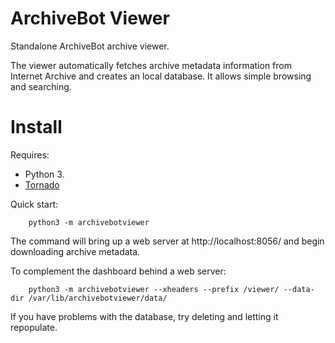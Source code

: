 ArchiveBot Viewer
=================

Standalone ArchiveBot archive viewer.

The viewer automatically fetches archive metadata information from Internet Archive and creates an local database. It allows simple browsing and searching.


Install
=======

Requires:

* Python 3.
* [Tornado](https://tornadoweb.org/)

Quick start:

        python3 -m archivebotviewer

The command will bring up a web server at http://localhost:8056/ and begin downloading archive metadata.

To complement the dashboard behind a web server:

        python3 -m archivebotviewer --xheaders --prefix /viewer/ --data-dir /var/lib/archivebotviewer/data/

If you have problems with the database, try deleting and letting it repopulate.
